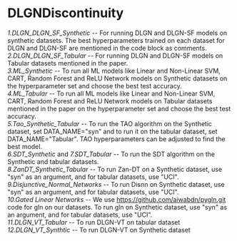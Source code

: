 # DLGNDiscontinuity
*1.DLGN_DLGN_SF_Synthetic* -- For running DLGN and DLGN-SF models on synthetic datasets. The best hyperparameters trained on each dataset for DLGN and DLGN-SF are mentioned in the code block as comments.\
*2.DLGN_DLGN_SF_Tabular* -- For running DLGN and DLGN-SF models on Tabular datasets mentioned in the paper.\
*3.ML_Synthetic* -- To run all ML models like Linear and Non-Linear SVM, CART, Random Forest and ReLU Network models on Synthetic datasets on the hyperparameter set and choose the best test accuracy.\
*4.ML_Tabular* -- To run all ML models like Linear and Non-Linear SVM, CART, Random Forest and ReLU Network models on Tabular datasets mentioned in the paper on the hyperparameter set and choose the best test accuracy.\
*5.Tao_Synthetic_Tabular* -- To run the TAO algorithm on the Synthetic dataset, set DATA_NAME="syn" and to run it on the tabular dataset, set DATA_NAME="Tabular". TAO hyperparameters can be adjusted to find the best model.\
*6.SDT_Synthetic* and *7.SDT_Tabular* -- To run the SDT algorithm on the Synthetic and tabular datasets.\
*8.ZanDT_Synthetic_Tabular* -- To run Zan-DT on a Synthetic dataset, use "syn" as an argument, and for tabular datasets, use "UCI".\
*9.Disjunctive_Normal_Networks* -- To run Disnn on Synthetic dataset, use "syn" as an argument, and for tabular datasets, use "UCI".\
*10.Gated Linear Networks* -- We use https://github.com/aiwabdn/pygln.git code for gln on our datasets. To run gln on Synthetic dataset, use "syn" as an argument, and for tabular datasets, use "UCI".\
*11.DLGN_VT_Tabular* -- To run DLGN-VT on tabular dataset\
*12.DLGN_VT_Synthtic* -- To run DLGN-VT on Synthetic dataset



